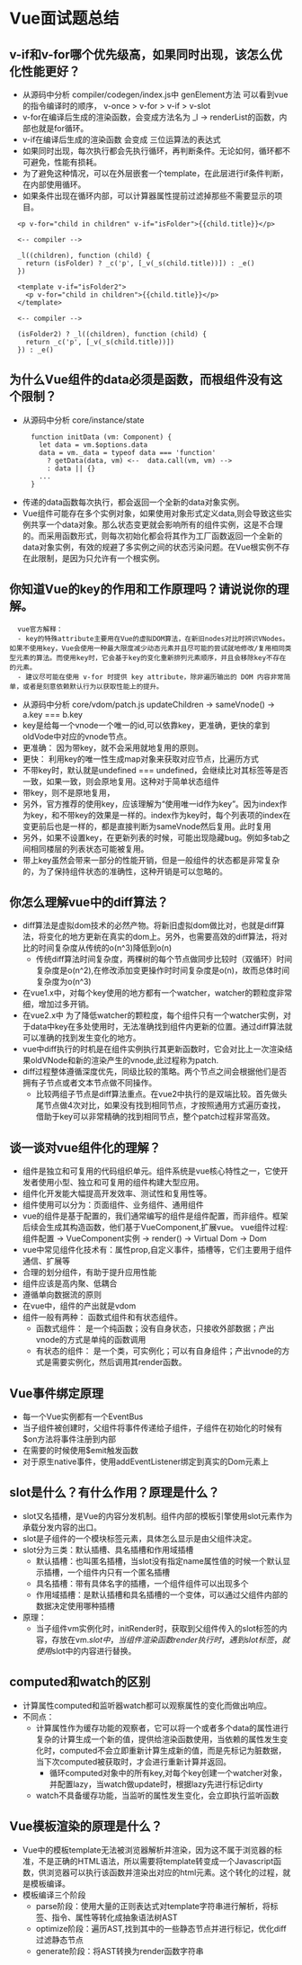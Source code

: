 # Vue面试题总结

## v-if和v-for哪个优先级高，如果同时出现，该怎么优化性能更好？
  - 从源码中分析 compiler/codegen/index.js中 genElement方法 可以看到vue的指令编译时的顺序， v-once > v-for > v-if > v-slot
  - v-for在编译后生成的渲染函数，会变成方法名为 _l -> renderList的函数，内部也就是for循环。
  - v-if在编译后生成的渲染函数 会变成 三位运算法的表达式
  - 如果同时出现，每次执行都会先执行循环，再判断条件。无论如何，循环都不可避免，性能有损耗。
  - 为了避免这种情况，可以在外层嵌套一个template，在此层进行if条件判断，在内部使用循环。
  - 如果条件出现在循环内部，可以计算器属性提前过滤掉那些不需要显示的项目。
  ```
    <p v-for="child in children" v-if="isFolder">{{child.title}}</p>

    <-- compiler -->

    _l((children), function (child) {
      return (isFolder) ? _c('p', [_v(_s(child.title))]) : _e()
    })
  ```
  ```
    <template v-if="isFolder2">
      <p v-for="child in children">{{child.title}}</p>
    </template>

    <-- compiler -->

    (isFolder2) ? _l((children), function (child) {
      return _c('p', [_v(_s(child.title))])
    }) : _e()
  ```

## 为什么Vue组件的data必须是函数，而根组件没有这个限制？
  - 从源码中分析 core/instance/state
    ```
      function initData (vm: Component) {
        let data = vm.$options.data
        data = vm._data = typeof data === 'function'
          ? getData(data, vm) <--  data.call(vm, vm) -->
          : data || {}
        ...
      }
    ``` 
  - 传递的data函数每次执行，都会返回一个全新的data对象实例。
  - Vue组件可能存在多个实例对象，如果使用对象形式定义data,则会导致这些实例共享一个data对象。那么状态变更就会影响所有的组件实例，这是不合理的。而采用函数形式，则每次初始化都会将其作为工厂函数返回一个全新的data对象实例，有效的规避了多实例之间的状态污染问题。在Vue根实例不存在此限制，是因为只允许有一个根实例。

## 你知道Vue的key的作用和工作原理吗？请说说你的理解。
  ```
    vue官方解释：
    - key的特殊attribute主要用在Vue的虚拟DOM算法，在新旧nodes对比时辨识VNodes。如果不使用key，Vue会使用一种最大限度减少动态元素并且尽可能的尝试就地修改/复用相同类型元素的算法。而使用key时，它会基于key的变化重新排列元素顺序，并且会移除key不存在的元素。
    - 建议尽可能在使用 v-for 时提供 key attribute，除非遍历输出的 DOM 内容非常简单，或者是刻意依赖默认行为以获取性能上的提升。
  ```
  - 从源码中分析 core/vdom/patch.js updateChildren -> sameVnode() -> a.key === b.key
  - key是给每一个vnode一个唯一的id,可以依靠key，更准确，更快的拿到oldVode中对应的vnode节点。
  - 更准确： 因为带key，就不会采用就地复用的原则。
  - 更快： 利用key的唯一性生成map对象来获取对应节点，比遍历方式
  - 不带key时，默认就是undefined === undefined，会继续比对其标签等是否一致，如果一致，则会原地复用。这种对于简单状态组件
  - 带key，则不是原地复用，
  - 另外，官方推荐的使用key，应该理解为“使用唯一id作为key”。因为index作为key，和不带key的效果是一样的。index作为key时，每个列表项的index在变更前后也是一样的，都是直接判断为sameVnode然后复用。此时复用
  - 另外，如果不设置key，在更新列表的时候，可能出现隐藏bug。例如多tab之间相同楼层的列表状态可能被复用。
  - 带上key虽然会带来一部分的性能开销，但是一般组件的状态都是非常复杂的，为了保持组件状态的准确性，这种开销是可以忽略的。

## 你怎么理解vue中的diff算法？
  - diff算法是虚拟dom技术的必然产物。将新旧虚拟dom做比对，也就是diff算法，将变化的地方更新在真实的dom上。另外，也需要高效的diff算法，将对比的时间复杂度从传统的o(n^3)降低到o(n)  
    - 传统diff算法时间复杂度，两棵树的每个节点做同步比较时（双循环）时间复杂度是o(n^2),在修改添加变更操作时时间复杂度是o(n)，故而总体时间复杂度为o(n^3)
  - 在vue1.x中，对每个key使用的地方都有一个watcher，watcher的颗粒度非常细，增加过多开销。
  - 在vue2.x中 为了降低watcher的颗粒度，每个组件只有一个watcher实例，对于data中key在多处使用时，无法准确找到组件内更新的位置。通过diff算法就可以准确的找到发生变化的地方。
  - vue中diff执行的时机是在组件实例执行其更新函数时，它会对比上一次渲染结果oldVNode和新的渲染产生的vnode,此过程称为patch.
  - diff过程整体遵循深度优先，同级比较的策略。两个节点之间会根据他们是否拥有子节点或者文本节点做不同操作。
    - 比较两组子节点是diff算法重点。在vue2中执行的是双端比较。首先做头尾节点做4次对比，如果没有找到相同节点，才按照通用方式遍历查找，借助于key可以非常精确的找到相同节点，整个patch过程非常高效。

## 谈一谈对vue组件化的理解？
  - 组件是独立和可复用的代码组织单元。组件系统是vue核心特性之一，它使开发者使用小型、独立和可复用的组件构建大型应用。
  - 组件化开发能大幅提高开发效率、测试性和复用性等。
  - 组件使用可以分为：页面组件、业务组件、通用组件
  - vue的组件是基于配置的，我们通常编写的组件是组件配置，而非组件。框架后续会生成其构造函数，他们基于VueComponent,扩展vue。 vue组件过程: 组件配置 -> VueComponent实例 -> render() -> Virtual Dom -> Dom
  - vue中常见组件化技术有：属性prop,自定义事件，插槽等，它们主要用于组件通信、扩展等
  - 合理的划分组件，有助于提升应用性能
  - 组件应该是高内聚、低耦合
  - 遵循单向数据流的原则
  - 在vue中，组件的产出就是vdom
  - 组件一般有两种： 函数式组件和有状态组件。
    - 函数式组件： 是一个纯函数；没有自身状态，只接收外部数据；产出vnode的方式是单纯的函数调用
    - 有状态的组件： 是一个类，可实例化；可以有自身组件；产出vnode的方式是需要实例化，然后调用其render函数。

## Vue事件绑定原理
  - 每一个Vue实例都有一个EventBus
  - 当子组件被创建时，父组件将事件传递给子组件，子组件在初始化的时候有$on方法将事件注册到内部
  - 在需要的时候使用$emit触发函数
  - 对于原生native事件，使用addEventListener绑定到真实的Dom元素上

## slot是什么？有什么作用？原理是什么？
  - slot又名插槽，是Vue的内容分发机制。组件内部的模板引擎使用slot元素作为承载分发内容的出口。
  - slot是子组件的一个模块标签元素，具体怎么显示是由父组件决定。
  - slot分为三类：默认插槽、具名插槽和作用域插槽
    - 默认插槽：也叫匿名插槽，当slot没有指定name属性值的时候一个默认显示插槽，一个组件内只有一个匿名插槽
    - 具名插槽：带有具体名字的插槽，一个组件组件可以出现多个
    - 作用域插槽：是默认插槽和具名插槽的一个变体，可以通过父组件内部的数据决定使用哪种插槽
  - 原理：
    - 当子组件vm实例化时，initRender时，获取到父组件传入的slot标签的内容，存放在vm.$slot中，当组件渲染函数render执行时，遇到slot标签，就使用$slot中的内容进行替换。

## computed和watch的区别
  - 计算属性computed和监听器watch都可以观察属性的变化而做出响应。
  - 不同点： 
    - 计算属性作为缓存功能的观察者，它可以将一个或者多个data的属性进行复杂的计算生成一个新的值，提供给渲染函数使用，当依赖的属性发生变化时，computed不会立即重新计算生成新的值，而是先标记为脏数据，当下次computed被获取时，才会进行重新计算并返回。
      - 循环computed对象中的所有key,对每个key创建一个watcher对象，并配置lazy，当watch做update时，根据lazy先进行标记dirty
    - watch不具备缓存功能，当监听的属性发生变化，会立即执行监听函数

## Vue模板渲染的原理是什么？
  - Vue中的模板template无法被浏览器解析并渲染，因为这不属于浏览器的标准，不是正确的HTML语法，所以需要将template转变成一个Javascript函数，供浏览器可以执行该函数并渲染出对应的html元素。这个转化的过程，就是模板编译。
  - 模板编译三个阶段
    - parse阶段：使用大量的正则表达式对template字符串进行解析，将标签、指令、属性等转化成抽象语法树AST
    - optimize阶段：遍历AST,找到其中的一些静态节点并进行标记，优化diff过滤静态节点
    - generate阶段：将AST转换为render函数字符串